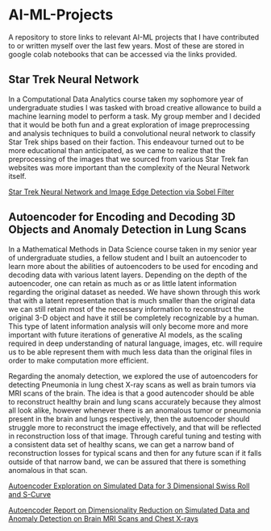# AI-ML-Projects
A repository to store links to relevant AI-ML projects that I have contributed to or written myself over the last few years. Most of these are stored in google colab notebooks that can be accessed via the links provided.


## Star Trek Neural Network

In a Computational Data Analytics course taken my sophomore year of undergraduate studies I was tasked with broad creative allowance to build a machine learning model to perform a task. My group member and I decided that it would be both fun and a great exploration of image preprocessing and analysis techniques to build a convolutional neural network to classify Star Trek ships based on their faction. This endeavour turned out to be more educational than anticipated, as we came to realize that the preprocessing of the images that we sourced from various Star Trek fan websites was more important than the complexity of the Neural Network itself. 

[Star Trek Neural Network and Image Edge Detection via Sobel Filter](https://colab.research.google.com/drive/1R6SccjWHyJ_9DNzcatDPD_WzPjBQJ25F?usp=sharing)

## Autoencoder for Encoding and Decoding 3D Objects and Anomaly Detection in Lung Scans

In a Mathematical Methods in Data Science course taken in my senior year of undergraduate studies, a fellow student and I built an autoencoder to learn more about the abilities of autoencoders to be used for encoding and decoding data with various latent layers. Depending on the depth of the autoencoder, one can retain as much as or as little latent information regarding the original dataset as needed. We have shown through this work that with a latent representation that is much smaller than the original data we can still retain most of the necessary information to reconstruct the original 3-D object and have it still be completely recognizable by a human. This type of latent information analysis will only become more and more important with future iterations of generative AI models, as the scaling required in deep understanding of natural language, images, etc. will require us to be able represent them with much less data than the original files in order to make computation more efficient.

Regarding the anomaly detection, we explored the use of autoencoders for detecting Pneumonia in lung chest X-ray scans as well as brain tumors via MRI scans of the brain. The idea is that a good autencoder should be able to reconstruct healthy brain and lung scans accurately because they almost all look alike, however whenever there is an anomalous tumor or pneumonia present in the brain and lungs respectively, then the autoencoder should struggle more to reconstruct the image effectively, and that will be reflected in reconstruction loss of that image. Through careful tuning and testing with a consistent data set of healthy scans, we can get a narrow band of reconstruction losses for typical scans and then for any future scan if it falls outside of that narrow band, we can be assured that there is something anomalous in that scan.

[Autoencoder Exploration on Simulated Data for 3 Dimensional Swiss Roll and S-Curve](https://colab.research.google.com/drive/1NWcY2Jhzax_7BAAGwZw_HBeM7jHc0Y_X?usp=sharing)

[Autoencoder Report on Dimensionality Reduction on Simulated Data and Anomaly Detection on Brain MRI Scans and Chest X-rays](https://github.com/E-Lyngberg/AI-ML-Projects/blob/main/Autoeconder_Paper.pdf)


